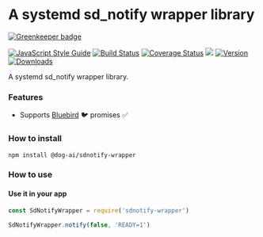 # A systemd sd_notify wrapper library

[![Greenkeeper badge](https://badges.greenkeeper.io/dog-ai/sdnotify-wrapper.svg)](https://greenkeeper.io/)

[![JavaScript Style Guide](https://img.shields.io/badge/code%20style-standard-brightgreen.svg)](http://standardjs.com/)
[![Build Status](https://travis-ci.org/dog-ai/sdnotify-wrapper.svg?branch=master)](https://travis-ci.org/dog-ai/sdnotify-wrapper)
[![Coverage Status](https://coveralls.io/repos/github/dog-ai/sdnotify-wrapper/badge.svg?branch=master)](https://coveralls.io/github/dog-ai/sdnotify-wrapper?branch=master)
[![](https://img.shields.io/github/release/dog-ai/sdnotify-wrapper.svg)](https://github.com/dog-ai/sdnotify-wrapper/releases)
[![Version](https://img.shields.io/npm/v/@dog-ai/sdnotify-wrapper.svg)](https://www.npmjs.com/package/@dog-ai/sdnotify-wrapper)
[![Downloads](https://img.shields.io/npm/dt/@dog-ai/sdnotify-wrapper.svg)](https://www.npmjs.com/package/@dog-ai/sdnotify-wrapper) 

A systemd sd_notify wrapper library.

### Features
* Supports [Bluebird](https://github.com/petkaantonov/bluebird) :bird: promises :white_check_mark:

### How to install
```
npm install @dog-ai/sdnotify-wrapper
```

### How to use

#### Use it in your app
```javascript
const SdNotifyWrapper = require('sdnotify-wrapper')

SdNotifyWrapper.notify(false, 'READY=1')
```
